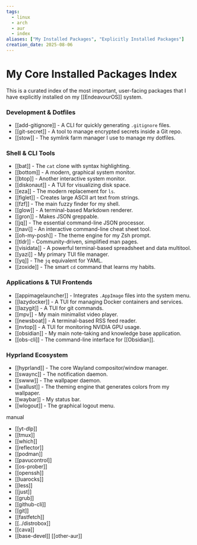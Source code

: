 ```yaml
---
tags:
  - linux
  - arch
  - aur
  - index
aliases: ["My Installed Packages", "Explicitly Installed Packages"]
creation_date: 2025-08-06
---
```


# My Core Installed Packages Index

This is a curated index of the most important, user-facing packages that I have explicitly installed on my [[EndeavourOS]] system.

### Development & Dotfiles
- [[add-gitignore]] - A CLI for quickly generating `.gitignore` files.
- [[git-secret]] - A tool to manage encrypted secrets inside a Git repo.
- [[stow]] - The symlink farm manager I use to manage my dotfiles.

### Shell & CLI Tools
- [[bat]] - The `cat` clone with syntax highlighting.
- [[bottom]] - A modern, graphical system monitor.
- [[btop]] - Another interactive system monitor.
- [[diskonaut]] - A TUI for visualizing disk space.
- [[eza]] - The modern replacement for `ls`.
- [[figlet]] - Creates large ASCII art text from strings.
- [[fzf]] - The main fuzzy finder for my shell.
- [[glow]] - A terminal-based Markdown renderer.
- [[gron]] - Makes JSON greppable.
- [[jq]] - The essential command-line JSON processor.
- [[navi]] - An interactive command-line cheat sheet tool.
- [[oh-my-posh]] - The theme engine for my Zsh prompt.
- [[tldr]] - Community-driven, simplified man pages.
- [[visidata]] - A powerful terminal-based spreadsheet and data multitool.
- [[yazi]] - My primary TUI file manager.
- [[yq]] - The `jq` equivalent for YAML.
- [[zoxide]] - The smart `cd` command that learns my habits.

### Applications & TUI Frontends
- [[appimagelauncher]] - Integrates `.AppImage` files into the system menu.
- [[lazydocker]] - A TUI for managing Docker containers and services.
- [[lazygit]] - A TUI for git commands.
- [[mpv]] - My main minimalist video player.
- [[newsboat]] - A terminal-based RSS feed reader.
- [[nvtop]] - A TUI for monitoring NVIDIA GPU usage.
- [[obsidian]] - My main note-taking and knowledge base application.
- [[obs-cli]] - The command-line interface for [[Obsidian]].

### Hyprland Ecosystem
- [[hyprland]] - The core Wayland compositor/window manager.
- [[swaync]] - The notification daemon.
- [[swww]] - The wallpaper daemon.
- [[wallust]] - The theming engine that generates colors from my wallpaper.
- [[waybar]] - My status bar.
- [[wlogout]] - The graphical logout menu.

manual
- [[yt-dlp]]
- [[tmux]]
- [[which]]
- [[reflector]]
- [[podman]]
- [[pavucontrol]]
- [[os-prober]]
- [[openssh]]
- [[luarocks]]
- [[less]]
- [[just]]
- [[grub]]
- [[github-cli]]
- [[git]]
- [[fastfetch]]
- [[../distrobox]]
- [[cava]]
- [[base-devel]]
[[other-aur]]